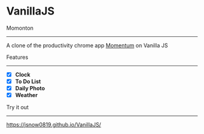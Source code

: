 # VanillaJS

Momonton
- - -
A clone of the productivity chrome app [Momentum][Momentumlink] on Vanilla JS

[Momentumlink]: https://momentumdash.com/ "Go Momentum"


Features
- - -
- [X] **Clock**   
- [X] **To Do List**   
- [X] **Daily Photo**   
- [X] **Weather**   

Try it out
- - -
https://jsnow0819.github.io/VanillaJS/
